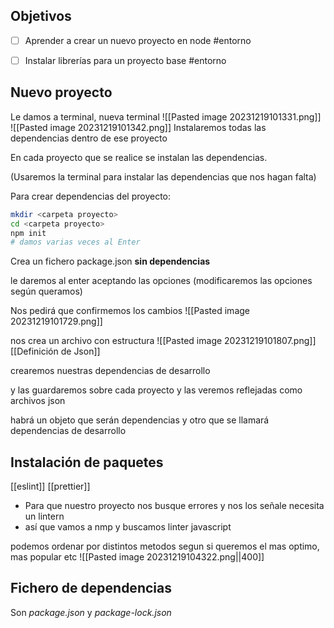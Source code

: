 
## Objetivos

- [ ] Aprender a crear un nuevo proyecto en node  #entorno 
- [ ] Instalar librerías para un proyecto base  #entorno


## Nuevo proyecto

Le damos a terminal, nueva terminal
![[Pasted image 20231219101331.png]]
![[Pasted image 20231219101342.png]]
Instalaremos todas las dependencias dentro de ese proyecto

En cada proyecto que se realice se instalan las dependencias.

(Usaremos la terminal para instalar las dependencias que nos hagan falta)

Para crear dependencias del proyecto:

```bash
mkdir <carpeta proyecto>
cd <carpeta proyecto>
npm init
# damos varias veces al Enter
```

Crea un fichero package.json **sin dependencias**

le daremos al enter aceptando las opciones (modificaremos las opciones según queramos)

Nos pedirá que confirmemos los cambios
![[Pasted image 20231219101729.png]]

nos crea un archivo con estructura 
![[Pasted image 20231219101807.png]]
[[Definición de Json]]

crearemos nuestras dependencias de desarrollo

y las guardaremos sobre cada proyecto y las veremos reflejadas como archivos json

habrá un objeto que serán dependencias y otro que se llamará dependencias de desarrollo

## Instalación de paquetes

[[eslint]]
[[prettier]]

- Para que nuestro proyecto nos busque errores y nos los señale necesita un lintern
- así que vamos a nmp y buscamos linter javascript

podemos ordenar por distintos metodos segun si queremos el mas optimo, mas popular etc
![[Pasted image 20231219104322.png||400]]



## Fichero de dependencias

Son  *package.json* y *package-lock.json*
